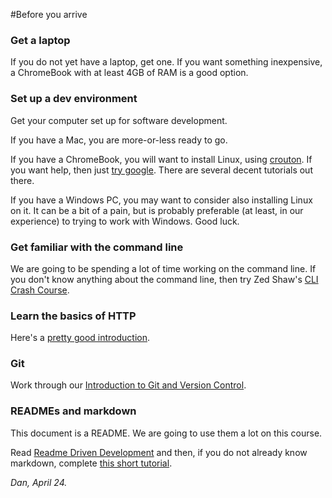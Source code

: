 #Before you arrive

### Get a laptop

If you do not yet have a laptop, get one. If you want something inexpensive, a ChromeBook with at least 4GB of RAM is a good option.

### Set up a dev environment

Get your computer set up for software development. 

If you have a Mac, you are more-or-less ready to go. 

If you have a ChromeBook, you will want to install Linux, using [crouton](https://github.com/dnschneid/crouton). If you want help, then just [try google](https://www.google.co.uk/search?q=crouton). There are several decent tutorials out there.

If you have a Windows PC, you may want to consider also installing Linux on it. It can be a bit of a pain, but is probably preferable (at least, in our experience) to trying to work with Windows. Good luck.

### Get familiar with the command line

We are going to be spending a lot of time working on the command line. If you don't know anything about the command line, then try Zed Shaw's [CLI Crash Course](http://cli.learncodethehardway.org/).

### Learn the basics of HTTP

Here's a [pretty good introduction](https://www3.ntu.edu.sg/home/ehchua/programming/webprogramming/HTTP_Basics.html).

### Git

Work through our [Introduction to Git and Version Control](https://github.com/NataliaLKB/learn-git-basics).

### READMEs and markdown

This document is a README. We are going to use them a lot on this course.

Read [Readme Driven Development](http://tom.preston-werner.com/2010/08/23/readme-driven-development.html) and then, if you do not already know markdown, complete [this short tutorial](http://markdowntutorial.com/).


*Dan, April 24.*
